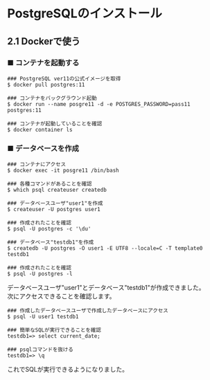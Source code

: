 # PostgreSQLのインストール
## 2.1 Dockerで使う
### ■ コンテナを起動する
```
### PostgreSQL ver11の公式イメージを取得
$ docker pull postgres:11

### コンテナをバックグラウンド起動
$ docker run --name posgre11 -d -e POSTGRES_PASSWORD=pass11 postgres:11

### コンテナが起動していることを確認
$ docker container ls
```
### ■ データベースを作成
```
### コンテナにアクセス
$ docker exec -it posgre11 /bin/bash

### 各種コマンドがあることを確認
$ which psql createuser createdb

### データベースユーザ"user1"を作成
$ createuser -U postgres user1

### 作成されたことを確認
$ psql -U postgres -c '\du'

### データベース"testdb1"を作成
$ createdb -U postgres -O user1 -E UTF8 --locale=C -T template0 testdb1

### 作成されたことを確認
$ psql -U postgres -l
```
データベースユーザ"user1"とデータベース"testdb1"が作成できました。  
次にアクセスできることを確認します。
```
### 作成したデータベースユーザで作成したデータベースにアクセス
$ psql -U user1 testdb1

### 簡単なSQLが実行できることを確認
testdb1=> select current_date;

### psqlコマンドを抜ける
testdb1=> \q
```
これでSQLが実行できるようになりました。
